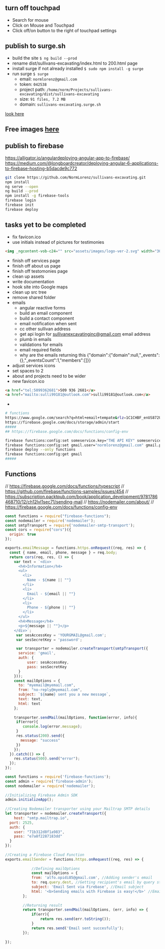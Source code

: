 ## turn off touchpad
* Search for mouse
* Click on Mouse and Touchpad
* Click off/on button to the right of touchpad settings

## publish to surge.sh
* build the site ```$ ng build --prod```
* rename dist/sullivans-excavating/index.html to 200.html page
* install surge if not already installed ```$ sudo npm install -g surge```
* run surge ```$ surge```
  * email: ```normlorenz@gmail.com```
  * token: ```042538```
  * project path: ```/home/norm/Projects/sullivans-excavating/dist/sullivans-excavating```
  * size: ```91 files, 7.2 MB```
  * domain: ```sullivans-excavating.surge.sh```

[look here](https://medium.com/@nioperas06/deploy-angular-apps-to-surge-7ee763db2235)

## Free images [here](www.pixabay.com)

## publish to firebase
https://alligator.io/angulardeploying-angular-app-to-firebase/
https://medium.com/@longboardcreator/deploying-angular-6-applications-to-firebase-hosting-b5dacde9c772

```bash
git clone https://github.com/NormLorenz/sullivans-excavating.git
npm install
ng serve --open
ng build --prod
npm install -g firebase-tools
firebase login
firebase init
firebase deploy
```

## tasks yet to be completed
* fix favicon.ico
* use initials instead of pictures for testimonies
```html
<img _ngcontent-vob-c24="" src="assets/images/logo-ver-2.svg" width="304px" height="132px" alt="logo">
```
* finish off services page
* finish off about us page
* finish off testomonies page
* clean up assets
* write documentation
* hook site into Google maps
* clean up src tree
* remove shared folder
* emails
  * angular reactive forms
  * build an email component
  * build a contact component
  * email notification when sent
  * cc other sullivan address
  * get api login for sullivanexcavatinginc@gmail.com email address
  * plumb in emails
  * validations for emails
  * email required fields
  * why are the emails returning this {"domain":{"domain":null,"_events":{},"_eventsCount":1,"members":[]}}
* adjust services icons
* set spaces to 2
* about and projects need to be wider
* new favicon.ico
```html
<a href="tel:5099362681">509 936 2681</a>
<a href="mailto:sulli99181@outlook.com">sulli99181@outlook.com</a>
```
* 
```bash
# functions
https://www.google.com/search?q=html+email+tempate&rlz=1C1CHBF_enUS872US872&oq=html+email+tempate&aqs=chrome..69i57j0i10i457j0i10l6.15417j0j7&sourceid=chrome&ie=UTF-8
https://firebase.google.com/docs/storage/admin/start
#####
## https://firebase.google.com/docs/functions/config-env

firebase functions:config:set someservice.key="THE API KEY" someservice.id="THE CLIENT ID"
firebase functions:config:set gmail.user="normlorenz@gmail.com" gmail.pass=""
firebase deploy --only functions
firebase functions:config:get gmail
#####
```
## Functions
// https://firebase.google.com/docs/functions/typescript
// https://github.com/firebase/functions-samples/issues/454
// https://subscription.packtpub.com/book/application_development/9781786468710/12/ch12lvl1sec71/sending-mail
// https://nodemailer.com/about/
// https://firebase.google.com/docs/functions/config-env


```javascript
const functions = require("firebase-functions");
const nodemailer = require('nodemailer');
const smtpTransport = require('nodemailer-smtp-transport');
const cors = require("cors")({
  origin: true
});

exports.emailMessage = functions.https.onRequest((req, res) => {
  const { name, email, phone, message } = req.body;
  return cors(req, res, () => {
    var text = `<div>
      <h4>Information</h4>
      <ul>
        <li>
          Name - ${name || ""}
        </li>
        <li>
          Email - ${email || ""}
        </li>
        <li>
          Phone - ${phone || ""}
        </li>
      </ul>
      <h4>Message</h4>
      <p>${message || ""}</p>
    </div>`;
     var sesAccessKey = 'YOURGMAIL@gmail.com';
     var sesSecretKey = 'password';

     var transporter = nodemailer.createTransport(smtpTransport({
      service: 'gmail',
      auth: {
          user: sesAccessKey,
          pass: sesSecretKey
      }
    }));
    const mailOptions = {
      to: "myemail@myemail.com",
      from: "no-reply@myemail.com",
      subject: `${name} sent you a new message`,
      text: text,
      html: text
    };
    
    transporter.sendMail(mailOptions, function(error, info){
     if(error){
        console.log(error.message);
     }
     res.status(200).send({
       message: "success"
     })
    });
  }).catch(() => {
    res.status(500).send("error");
  });
});
```

```javascript
const functions = require('firebase-functions');
const admin = require('firebase-admin');
const nodemailer = require('nodemailer');
 
//Initializing Firebase Admin SDK
admin.initializeApp();
 
//Creating Nodemailer transporter using your Mailtrap SMTP details
let transporter = nodemailer.createTransport({
    host: "smtp.mailtrap.io",
  port: 2525,  
  auth: {
    user: "71b312d8f1a983",
    pass: "e7a8f2287183dd"
  }
});
 
//Creating a Firebase Cloud Function
exports.emailSender = functions.https.onRequest((req, res) => {   
      
            //Defining mailOptions
            const mailOptions = {
            from: 'alfo.opidi85@gmail.com', //Adding sender's email
            to: req.query.dest, //Getting recipient's email by query string
            subject: 'Email Sent via Firebase', //Email subject
            html: '<b>Sending emails with Firebase is easy!</b>' //Email content in HTML
        };
  
        //Returning result
        return transporter.sendMail(mailOptions, (err, info) => {
            if(err){
                return res.send(err.toString());
            }
            return res.send('Email sent succesfully');
        });
       
});
```